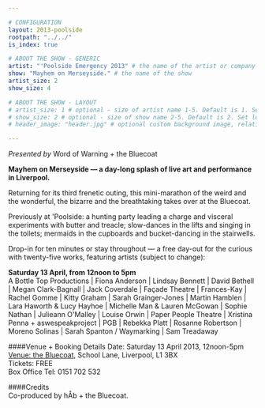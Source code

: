 ```yaml
---

# CONFIGURATION
layout: 2013-poolside
rootpath: "../../"
is_index: true

# ABOUT THE SHOW - GENERIC
artist: "'Poolside Emergency 2013" # the name of the artist or company
show: "Mayhem on Merseyside." # the name of the show
artist_size: 2
show_size: 4

# ABOUT THE SHOW - LAYOUT
# artist_size: 1 # optional - size of artist name 1-5. Default is 1. Set longer names to lower values
# show_size: 2 # optional - size of show name 2-5. Default is 2. Set longer names to lower values
# header_image: "header.jpg" # optional custom background image, relative to current page

---
```

*Presented by* Word of Warning + the Bluecoat          
        
**Mayhem on Merseyside — a day-long splash of live art and performance in Liverpool.**
       
Returning for its third frenetic outing, this mini-marathon of the weird and the wonderful, the bizarre and the breathtaking takes over at the Bluecoat.

Previously at 'Poolside: a hunting party leading a charge and visceral experiments with butter and treacle; slow-dances in the lifts and singing in the toilets; mermaids in the cupboards and bucket-dancing in the stairwells.

Drop-in for ten minutes or stay throughout — a free day-out for the curious with twenty-five works, featuring artists (subject to change):    

**Saturday 13 April, from 12noon to 5pm**        
A Bottle Top Productions | Fiona Anderson | Lindsay Bennett | David Bethell | Megan Clark-Bagnall | Jack Coverdale | Façade Theatre | Frances-Kay | Rachel Gomme | Kitty Graham | Sarah Grainger-Jones | Martin Hamblen | Lara Haworth & Lucy Hayhoe | Michelle Man & Lauren McGowan | Sophie Nathan | Julieann O'Malley | Louise Orwin | Paper People Theatre | Xristina Penna + aswespeakproject | PGB | Rebekka Platt | Rosanne Robertson | Moreno Solinas | Sarah Spanton / Waymarking | Sam Treadaway   

####Venue + Booking Details
Date: Saturday 13 April 2013, 12noon-5pm    
[Venue: the Bluecoat](http://www.thebluecoat.org.uk/content/index/visitor-info), School Lane, Liverpool, L1 3BX    
Tickets: FREE    
Box Office Tel: 0151 702 532    

####Credits         
Co-produced by hÅb + the Bluecoat.
